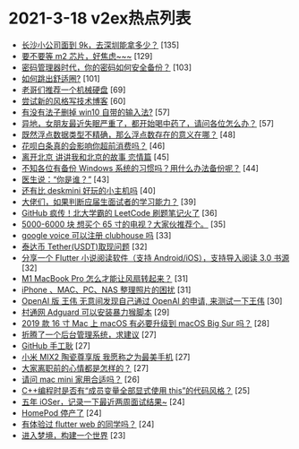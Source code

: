 # 2021-3-18 v2ex热点列表

+ [长沙小公司面到 9k，去深圳能拿多少？](https://www.v2ex.com/t/762681#reply135) [135]
+ [要不要等 m2 芯片，好焦虑~~~](https://www.v2ex.com/t/762693#reply129) [129]
+ [密码管理器时代，你的密码如何安全备份？](https://www.v2ex.com/t/762689#reply103) [103]
+ [如何跳出舒适圈?](https://www.v2ex.com/t/762692#reply101) [101]
+ [老哥们推荐一个机械硬盘](https://www.v2ex.com/t/762714#reply69) [69]
+ [尝试新的风格写技术博客](https://www.v2ex.com/t/762732#reply60) [60]
+ [有没有法子删掉 win10 自带的输入法?](https://www.v2ex.com/t/762662#reply57) [57]
+ [异地，女朋友最近失眠严重了，都开始喝中药了，请问各位怎么办？](https://www.v2ex.com/t/762792#reply57) [57]
+ [既然浮点数据类型不精确，那么浮点数存在的意义在哪？](https://www.v2ex.com/t/762814#reply48) [48]
+ [花呗白条真的会影响你超前消费吗？](https://www.v2ex.com/t/762822#reply46) [46]
+ [离开北京 讲讲我和北京的故事 恋情篇](https://www.v2ex.com/t/762733#reply45) [45]
+ [不知各位有备份 Windows 系统的习惯吗？用什么办法备份呢？](https://www.v2ex.com/t/762742#reply44) [44]
+ [医生说：“你是谁？”](https://www.v2ex.com/t/762659#reply43) [43]
+ [还有比 deskmini 好玩的小主机吗](https://www.v2ex.com/t/762666#reply40) [40]
+ [大佬们，如果判断应届生面试者的学习能力？](https://www.v2ex.com/t/762661#reply39) [39]
+ [GitHub 疯传！北大学霸的 LeetCode 刷题笔记火了](https://www.v2ex.com/t/762677#reply36) [36]
+ [5000-6000 块 想买个 65 寸的电视？大家伙推荐个。](https://www.v2ex.com/t/762803#reply35) [35]
+ [google voice 可以注册 clubhouse 吗](https://www.v2ex.com/t/762808#reply33) [33]
+ [泰达币 Tether(USDT)取现问题](https://www.v2ex.com/t/762728#reply32) [32]
+ [分享一个 Flutter 小说阅读软件（支持 Android/iOS），支持导入阅读 3.0 书源](https://www.v2ex.com/t/762743#reply32) [32]
+ [M1 MacBook Pro 怎么才能让风扇转起来？](https://www.v2ex.com/t/762887#reply31) [31]
+ [iPhone 、MAC、PC、NAS 整理照片的困扰](https://www.v2ex.com/t/762748#reply31) [31]
+ [OpenAI 版 王伟 无意间发现自己通过 OpenAI 的申请, 来测试一下王伟](https://www.v2ex.com/t/762839#reply30) [30]
+ [村通网 Adguard 可以安装暴力猴脚本](https://www.v2ex.com/t/762679#reply29) [29]
+ [2019 款 16 寸 Mac 上 macOS 有必要升级到 macOS Big Sur 吗？](https://www.v2ex.com/t/762722#reply28) [28]
+ [折腾了一个后台管理系统，求建议](https://www.v2ex.com/t/762891#reply27) [27]
+ [GitHub 手工耿](https://www.v2ex.com/t/762730#reply27) [27]
+ [小米 MIX2 陶瓷尊享版 我愿称之为最美手机](https://www.v2ex.com/t/762807#reply27) [27]
+ [大家离职前的心情都是怎样的？](https://www.v2ex.com/t/762858#reply27) [27]
+ [请问 mac mini 家用合适吗？](https://www.v2ex.com/t/762866#reply26) [26]
+ [C++编程时是否有“成员变量全部显式使用 this”的代码风格？](https://www.v2ex.com/t/762899#reply25) [25]
+ [五年 iOSer，记录一下最近两周面试结果~](https://www.v2ex.com/t/762898#reply24) [24]
+ [HomePod 停产了](https://www.v2ex.com/t/762778#reply24) [24]
+ [有体验过 flutter web 的同学吗？](https://www.v2ex.com/t/762806#reply24) [24]
+ [进入梦境，构建一个世界](https://www.v2ex.com/t/762756#reply23) [23]
